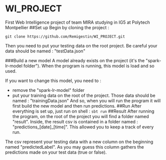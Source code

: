 # WI_PROJECT
First Web Intelligence project of team MIRA studying in IG5 at Polytech Montpellier
##Set up
Begin by cloning the project :

`git clone https://github.com/Remigestin/WI_PROJECT.git`

Then you need to put your testing data on the root project. 
Be careful your data should be named : "testData.json"

###Build a new model
A model already exists on the project (it's the "spark-lr-model folder"). 
When the program is running, this model is load and so used.

If you want to change this model, you need to :
- remove the "spark-lr-model" folder
- put your training data on the root of the project. Those data should be named : "trainingData.json"
And so, when you will run the program it will first build the new model and then run predictions.
##Run
After everything is set up, just run on shell : 
`sbt run`
##Result
After running the program, on the root of the project you will find a folder named "result". 
Inside, the result csv is contained in a folder named : "predictions_[date]_[time]". 
This allowed you to keep a track of every run.

The csv represent your testing data with a new column on the beginning named "predictedLabel". 
As you may guess this column gathers the predictions made on your test data (true or false). 

